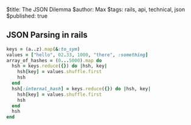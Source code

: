$title: The JSON Dilemma
$author: Max
$tags: rails, api, technical, json
$published: true

## JSON Parsing in rails

~~~ruby
keys = (a..z).map(&:to_sym)
values = ["hello", 02.33, 1000, "there", :something]
array_of_hashes = (0...5000).map do 
  hsh = keys.reduce({}) do |hsh, key|
    hsh[key] = values.shuffle.first
    hsh
  end
  hsh[:internal_hash] = keys.reduce({}) do |hsh, key|
    hsh[key] = values.shuffle.first
    hsh
  end
  hsh
end
~~~
